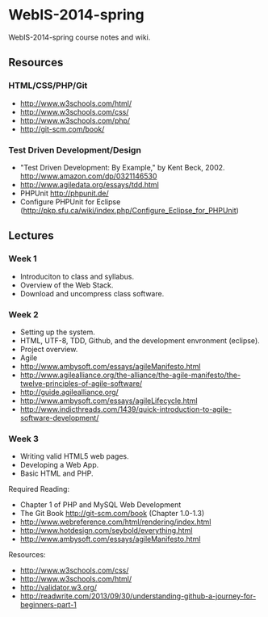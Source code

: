 # WebIS-2014-spring #

WebIS-2014-spring course notes and wiki.

## Resources ##

### HTML/CSS/PHP/Git ###
 * http://www.w3schools.com/html/
 * http://www.w3schools.com/css/
 * http://www.w3schools.com/php/
 * http://git-scm.com/book/

### Test Driven Development/Design ###
 * "Test Driven Development: By Example," by Kent Beck, 2002. http://www.amazon.com/dp/0321146530
 * http://www.agiledata.org/essays/tdd.html
 * PHPUnit http://phpunit.de/
 * Configure PHPUnit for Eclipse (http://pkp.sfu.ca/wiki/index.php/Configure_Eclipse_for_PHPUnit)

## Lectures ##

### Week 1
 * Introduciton to class and syllabus.
 * Overview of the Web Stack.
 * Download and uncompress class software.

### Week 2
 * Setting up the system.
 * HTML, UTF-8, TDD, Github, and the development envronment (eclipse).
 * Project overview.
 * Agile
  * http://www.ambysoft.com/essays/agileManifesto.html 
  * http://www.agilealliance.org/the-alliance/the-agile-manifesto/the-twelve-principles-of-agile-software/
  * http://guide.agilealliance.org/ 
  * http://www.ambysoft.com/essays/agileLifecycle.html
  * http://www.indicthreads.com/1439/quick-introduction-to-agile-software-development/

### Week 3
 * Writing valid HTML5 web pages.
 * Developing a Web App.
 * Basic HTML and PHP.

Required Reading:
 * Chapter 1 of PHP and MySQL Web Development
 * The Git Book http://git-scm.com/book (Chapter 1.0-1.3)
 * http://www.webreference.com/html/rendering/index.html
 * http://www.hotdesign.com/seybold/everything.html
 * http://www.ambysoft.com/essays/agileManifesto.html

Resources:
 * http://www.w3schools.com/css/
 * http://www.w3schools.com/html/
 * http://validator.w3.org/
 * http://readwrite.com/2013/09/30/understanding-github-a-journey-for-beginners-part-1
